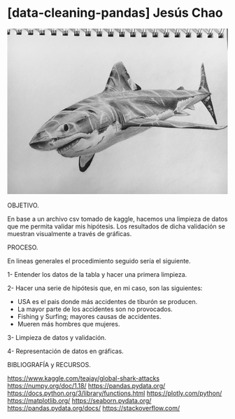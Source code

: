 # [data-cleaning-pandas] Jesús Chao

<img src= "Imagen/ZU6N5vqxKYY8PZnnngn4_nIE6Rgdb_nA2hfgTBbmJiA.jpg">

OBJETIVO.

En base a un archivo csv tomado de kaggle, hacemos una limpieza de datos que me permita validar mis hipótesis. Los resultados de dicha validación se muestran visualmente a través de gráficas.

PROCESO.

En lineas generales el procedimiento seguido sería el siguiente.

1- Entender los datos de la tabla y hacer una primera limpieza.

2- Hacer una serie de hipótesis que, en mi caso, son las siguientes:
- USA es el pais donde más accidentes de tiburón se producen.
- La mayor parte de los accidentes son no provocados.
- Fishing y Surfing; mayores causas de accidentes.
- Mueren más hombres que mujeres.

3- Limpieza de datos y validación.

4- Representación de datos en gráficas.

BIBLIOGRAFÍA y RECURSOS.

https://www.kaggle.com/teajay/global-shark-attacks
https://numpy.org/doc/1.18/
https://pandas.pydata.org/
https://docs.python.org/3/library/functions.html
https://plotly.com/python/
https://matplotlib.org/
https://seaborn.pydata.org/
https://pandas.pydata.org/docs/
https://stackoverflow.com/